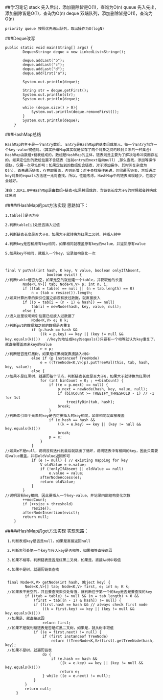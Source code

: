 ##学习笔记
    stack 先入后出，添加删除皆是O(1)，查询为O(n)
    queue 先入先出，添加删除皆是O(1)，查询为O(n)
    deque 双端队列，添加删除皆是O(1)，查询为O(n)

    priority queue 按照优先级出队列，取出操作为O(logN)

###Deque改写

    public static void main(String[] args) {
            Deque<String> deque = new LinkedList<String>();
    
            deque.addLast("b");
            deque.addLast("c");
            deque.addLast("d");
            deque.addFirst("a");
    
            System.out.println(deque);
    
            String str = deque.getFirst();
            System.out.println(str);
            System.out.println(deque);
    
            while (deque.size() > 0){
                System.out.println(deque.removeFirst());
            }
            System.out.println(deque);
        }


###HashMap总结    

```HashMap的主干是一个Entry数组。```
```Entry是HashMap的基本组成单元，每一个Entry包含一个key-value键值对。（其实所谓Map其实就是保存了两个对象之间的映射关系的一种集合）HashMap由数组+链表组成的，数组是HashMap的主体，链表则是主要为了解决哈希冲突而存在的，如果定位到的数组位置不含链表（当前entry的next指向null）,那么查找，添加等操作很快，仅需一次寻址即可；如果定位到的数组包含链表，对于添加操作，其时间复杂度为O(n)，首先遍历链表，存在即覆盖，否则新增；对于查找操作来讲，仍需遍历链表，然后通过key对象的equals方法逐一比对查找。所以，性能考虑，HashMap中的链表出现越少，性能才会越好。```

```注意：JDK1.8中HashMap是由数组+链表+红黑树组成的，当链表长度大于8的时候就会转换成红黑树```


#####HashMap的put方法实现
     思路如下：
    
    1.table[]是否为空
    
    2.判断table[i]处是否插入过值
    
    3.判断链表长度是否大于8，如果大于就转换为红黑二叉树，并插入树中
    
    4.判断key是否和原有key相同，如果相同就覆盖原有key的value，并返回原有value
    
    5.如果key不相同，就插入一个key，记录结构变化一次
    
    
    
    final V putVal(int hash, K key, V value, boolean onlyIfAbsent,
                       boolean evict) {
    //判断table是否为空，如果是空的就创建一个table，并获取他的长度
            Node<K,V>[] tab; Node<K,V> p; int n, i;
            if ((tab = table) == null || (n = tab.length) == 0)
                n = (tab = resize()).length;
    //如果计算出来的索引位置之前没有放过数据，就直接放入
            if ((p = tab[i = (n - 1) & hash]) == null)
                tab[i] = newNode(hash, key, value, null);
            else {
    //进入这里说明索引位置已经放入过数据了
                Node<K,V> e; K k;
    //判断put的数据和之前的数据是否重复
                if (p.hash == hash &&
                    ((k = p.key) == key || (key != null && key.equals(k))))   //key的地址或key的equals()只要有一个相等就认为key重复了，就直接覆盖原来key的value
                    e = p;
    //判断是否是红黑树，如果是红黑树就直接插入树中
                else if (p instanceof TreeNode)
                    e = ((TreeNode<K,V>)p).putTreeVal(this, tab, hash, key, value);
                else {
    //如果不是红黑树，就遍历每个节点，判断链表长度是否大于8，如果大于就转换为红黑树
                    for (int binCount = 0; ; ++binCount) {
                        if ((e = p.next) == null) {
                            p.next = newNode(hash, key, value, null);
                            if (binCount >= TREEIFY_THRESHOLD - 1) // -1 for 1st
                                treeifyBin(tab, hash);
                            break;
                        }
    //判断索引每个元素的key是否可要插入的key相同，如果相同就直接覆盖
                        if (e.hash == hash &&
                            ((k = e.key) == key || (key != null && key.equals(k))))
                            break;
                        p = e;
                    }
                }
    //如果e不是null，说明没有迭代到最后就跳出了循环，说明链表中有相同的key，因此只需要将value覆盖，并将oldValue返回即可
                if (e != null) { // existing mapping for key
                    V oldValue = e.value;
                    if (!onlyIfAbsent || oldValue == null)
                        e.value = value;
                    afterNodeAccess(e);
                    return oldValue;
                }
            }
    //说明没有key相同，因此要插入一个key-value，并记录内部结构变化次数
            ++modCount;
            if (++size > threshold)
                resize();
            afterNodeInsertion(evict);
            return null;
        }
    
#####HashMap的get方法实现
      实现思路：
     
     1.判断表或key是否是null，如果是直接返回null
     
     2.判断索引处第一个key与传入key是否相等，如果相等直接返回
     
     3.如果不相等，判断链表是否是红黑二叉树，如果是，直接从树中取值
     
     4.如果不是树，就遍历链表查找   
     
     
     final Node<K,V> getNode(int hash, Object key) {
             Node<K,V>[] tab; Node<K,V> first, e; int n; K k;
     //如果表不是空的，并且要查找索引处有值，就判断位于第一个的key是否是要查找的key
             if ((tab = table) != null && (n = tab.length) > 0 &&
                 (first = tab[(n - 1) & hash]) != null) {
                 if (first.hash == hash && // always check first node
                     ((k = first.key) == key || (key != null && key.equals(k))))
     //如果是，就直接返回
                     return first;
     //如果不是就判断链表是否是红黑二叉树，如果是，就从树中取值
                 if ((e = first.next) != null) {
                     if (first instanceof TreeNode)
                         return ((TreeNode<K,V>)first).getTreeNode(hash, key);
     //如果不是树，就遍历链表
                     do {
                         if (e.hash == hash &&
                             ((k = e.key) == key || (key != null && key.equals(k))))
                             return e;
                     } while ((e = e.next) != null);
                 }
             }
             return null;
         } 
         
         



